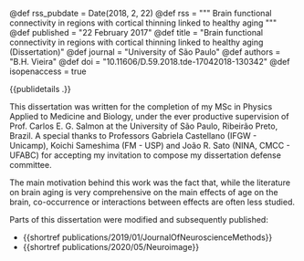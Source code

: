 @def rss_pubdate = Date(2018, 2, 22)
@def rss = """ Brain functional connectivity in regions with cortical thinning linked to healthy aging """
@def published = "22 February 2017"
@def title = "Brain functional connectivity in regions with cortical thinning linked to healthy aging (Dissertation)"
@def journal = "University of São Paulo"
@def authors = "B.H. Vieira"
@def doi = "10.11606/D.59.2018.tde-17042018-130342"
@def isopenaccess = true

{{publidetails .}}

This dissertation was written for the completion of my MSc in Physics Applied to Medicine and Biology,
under the ever productive supervision of Prof. Carlos E. G. Salmon at the University of São Paulo, Ribeirão Preto, Brazil.
A special thanks to Professors Gabriela Castellano (IFGW - Unicamp), Koichi Sameshima (FM - USP) and João R. Sato (NINA, CMCC - UFABC) for accepting my invitation to compose my dissertation defense committee.

The main motivation behind this work was the fact that, while the literature on brain aging is very comprehensive on the main effects of age on the brain, co-occurrence or interactions between effects are often less studied.

Parts of this dissertation were modified and subsequently published:

- {{shortref publications/2019/01/JournalOfNeuroscienceMethods}}
- {{shortref publications/2020/05/Neuroimage}}